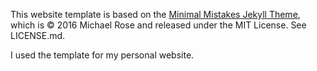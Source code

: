 This website template is based on the [Minimal Mistakes Jekyll Theme](https://mmistakes.github.io/minimal-mistakes/), which is © 2016 Michael Rose and released under the MIT License. See LICENSE.md.

I used the template for my personal website.
